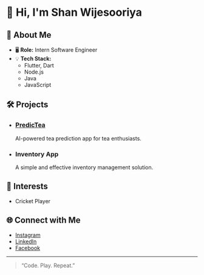 # 👋 Hi, I'm Shan Wijesooriya

## 🚀 About Me

- 🖥️ **Role:** Intern Software Engineer
- 💡 **Tech Stack:**
  - Flutter, Dart
  - Node.js
  - Java
  - JavaScript

## 🛠️ Projects

- ### [PredicTea](https://predic-tea.com/)

  AI-powered tea prediction app for tea enthusiasts.

- ### Inventory App
  A simple and effective inventory management solution.

## 🏏 Interests

- Cricket Player

## 🌐 Connect with Me

- [Instagram](https://www.instagram.com/_shanpramuditha16_)
- [LinkedIn](https://www.linkedin.com/in/shan-wijesooriya-406035250/)
- [Facebook](https://www.facebook.com/shan.pramuditha.98/)

---

> “Code. Play. Repeat.”
